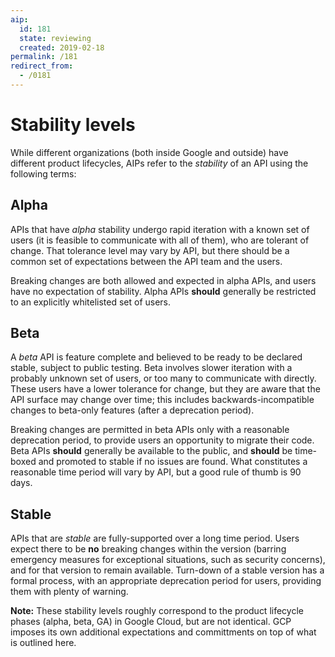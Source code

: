 ```yaml
---
aip:
  id: 181
  state: reviewing
  created: 2019-02-18
permalink: /181
redirect_from:
  - /0181
---
```


# Stability levels

While different organizations (both inside Google and outside) have different
product lifecycles, AIPs refer to the _stability_ of an API using the following
terms:

## Alpha

APIs that have _alpha_ stability undergo rapid iteration with a known set of
users (it is feasible to communicate with all of them), who are tolerant of
change. That tolerance level may vary by API, but there should be a common set
of expectations between the API team and the users.

Breaking changes are both allowed and expected in alpha APIs, and users have no
expectation of stability. Alpha APIs **should** generally be restricted to an
explicitly whitelisted set of users.

## Beta

A _beta_ API is feature complete and believed to be ready to be declared
stable, subject to public testing. Beta involves slower iteration with a
probably unknown set of users, or too many to communicate with directly. These
users have a lower tolerance for change, but they are aware that the API
surface may change over time; this includes backwards-incompatible changes to
beta-only features (after a deprecation period).

Breaking changes are permitted in beta APIs only with a reasonable deprecation
period, to provide users an opportunity to migrate their code. Beta APIs
**should** generally be available to the public, and **should** be time-boxed
and promoted to stable if no issues are found. What constitutes a reasonable
time period will vary by API, but a good rule of thumb is 90 days.

## Stable

APIs that are _stable_ are fully-supported over a long time period. Users
expect there to be **no** breaking changes within the version (barring
emergency measures for exceptional situations, such as security concerns), and
for that version to remain available. Turn-down of a stable version has a
formal process, with an appropriate deprecation period for users, providing
them with plenty of warning.

**Note:** These stability levels roughly correspond to the product lifecycle
phases (alpha, beta, GA) in Google Cloud, but are not identical. GCP imposes
its own additional expectations and committments on top of what is outlined
here.
